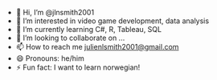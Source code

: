 - 👋 Hi, I’m @jlnsmith2001
- 👀 I’m interested in video game development,  data analysis
- 🌱 I’m currently learning  C#, R, Tableau, SQL
- 💞️ I’m looking to collaborate on ...
- 📫 How to reach me julienlsmith2001@gmail.com
- 😄 Pronouns:  he/him
- ⚡ Fun fact: I want to learn norwegian!

<!---
jlnsmith2001/jlnsmith2001 is a ✨ special ✨ repository because its `README.md` (this file) appears on your GitHub profile.
You can click the Preview link to take a look at your changes.
--->
